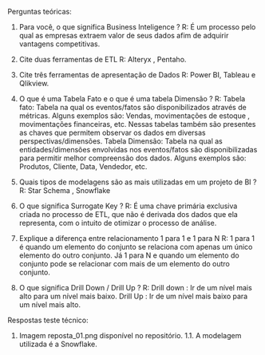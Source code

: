Perguntas teóricas:
1. Para você, o que significa Business Inteligence ?
   R: É um processo pelo qual as empresas extraem valor de seus dados afim de adquirir vantagens competitivas.

2. Cite duas ferramentas de ETL
   R:  Alteryx , Pentaho. 

3. Cite três ferramentas de apresentação de Dados
   R: Power BI, Tableau e Qlikview.

4. O que é uma Tabela Fato e o que é uma tabela Dimensão ?
  R: Tabela fato: Tabela na qual os eventos/fatos são disponibilizados através de métricas. Alguns exemplos são: Vendas, movimentações de estoque ,  movimentações financeiras, etc. Nessas tabelas também são presentes as chaves que permitem observar os dados em diversas perspectivas/dimensões.
     Tabela Dimensão: Tabela na qual as entidades/dimensões envolvidas nos eventos/fatos são disponibilizadas para permitir melhor compreensão dos dados.  Alguns exemplos são: Produtos, Cliente, Data, Vendedor, etc. 

5. Quais tipos de modelagens são as mais utilizadas em um projeto de BI ?
  R: Star Schema , Snowflake 

6. O que significa Surrogate Key ?
  R:  É uma chave primária exclusiva criada no processo de ETL, que não é derivada dos dados que ela representa, com o intuito de otimizar o processo de análise.


7. Explique a diferença entre relacionamento 1 para 1 e 1 para N
  R: 1 para 1 é quando um elemento do conjunto se relaciona com apenas um único elemento do outro conjunto. Já 1 para N e quando um elemento do conjunto pode se relacionar com mais de um elemento do outro conjunto.


8. O que significa Drill Down / Drill Up ?
   R:   Drill down : Ir de um nível mais alto para um nível mais baixo.
      Drill Up :  Ir de um nível mais baixo para um nível mais alto.

Respostas  teste técnico:
1. Imagem  reposta_01.png disponível no repositório.
1.1.  A modelagem utilizada é a  Snowflake.
